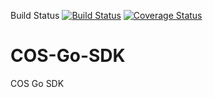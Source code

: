 Build Status
[![Build Status](https://drone.io/github.com/forhappy/cos-go-sdk/status.png)](https://drone.io/github.com/forhappy/cos-go-sdk/latest)
[![Coverage Status](https://coveralls.io/repos/forhappy/cos-go-sdk/badge.svg?branch=master&service=github)](https://coveralls.io/github/forhappy/cos-go-sdk?branch=master)

# COS-Go-SDK
COS Go SDK
